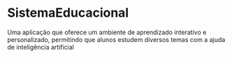 # SistemaEducacional
 Uma aplicação que oferece um ambiente de aprendizado interativo e personalizado, permitindo que alunos estudem diversos temas com a ajuda de inteligência artificial
